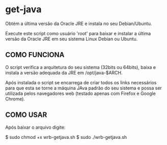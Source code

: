 get-java
========

Obtém a última versão da Oracle JRE e instala no seu Debian/Ubuntu.

Execute este script como usuário 'root' para baixar e instalar a última versão
da Oracle JRE em seu sistema Linux Debian ou Ubuntu.

COMO FUNCIONA
-------------

O script verifica a arquitetura do seu sistema (32bits ou 64bits), baixa e 
instala a versão adequada da JRE em /opt/java-$ARCH.

Após instalada o script se encarrega de criar todos os links necessários para
que esta se torne a máquina JAva padrão do seu sistema e possa ser utilizada 
pelos navegadores web (testado apenas com Firefox e Google Chrome).

COMO USAR
---------
Após baixar o arquivo digite:

$ sudo chmod +x wrb-getjava.sh
$ sudo ./wrb-getjava.sh

